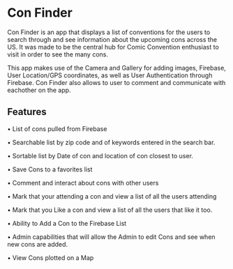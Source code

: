 # Con Finder

Con Finder is an app that displays a list of conventions for the users to search through and see information about the upcoming cons across the US. It was made to be the central hub for Comic Convention enthusiast to visit in order to see the many cons.

This app makes use of the Camera and Gallery for adding images, Firebase, User Location/GPS coordinates, as well as User Authentication through Firebase. Con Finder also allows to user to comment and communicate with eachother on the app.

## Features
• List of cons pulled from Firebase

• Searchable list by zip code and of keywords entered in the search bar.

• Sortable list by Date of con and location of con closest to user.

• Save Cons to a favorites list

• Comment and interact about cons with other users

• Mark that your attending a con and view a list of all the users attending

• Mark that you Like a con and view a list of all the users that like it too.

• Ability to Add a Con to the Firebase List

• Admin capabilities that will allow the Admin to edit Cons and see when new cons are added.

• View Cons plotted on a Map
